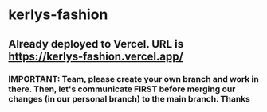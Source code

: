 # kerlys-fashion

## Already deployed to Vercel. URL is https://kerlys-fashion.vercel.app/

### IMPORTANT: Team, please create your own branch and work in there.  Then, let's communicate FIRST before merging our changes (in our personal branch) to the main branch.  Thanks
